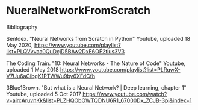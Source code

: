 # NueralNetworkFromScratch

Bibliography

Sentdex. "Neural Networks from Scratch in Python" Youtube, uploaded 18 May 2020,
https://www.youtube.com/playlist?list=PLQVvvaa0QuDcjD5BAw2DxE6OF2tius3V3

The Coding Train. "10: Neural Networks - The Nature of Code" Youtube, uploaded 1 May 2018
https://www.youtube.com/playlist?list=PLRqwX-V7Uu6aCibgK1PTWWu9by6XFdCfh

3Blue1Brown. "But what is a Neural Network? | Deep learning, chapter 1" Youtube, uploaded 5 Oct 2017
https://www.youtube.com/watch?v=aircAruvnKk&list=PLZHQObOWTQDNU6R1_67000Dx_ZCJB-3pi&index=1


